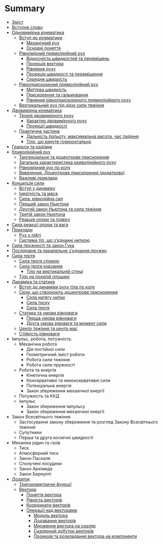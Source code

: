 # Summary

* [Зміст](README.md)
* [Вступне слово](book/vstupne_slovo.md)
* [Одновимірна кінематика](book/chapter_1/1vstup.md)
   * [Вступ до кінематики](book/chapter_1/1vstup.md)
       * [Механічний рух](book/chapter_1/2mehanichnii_ruh.md)
       * [Основні поняття](book/chapter_1/3osnovni_ponyattya.md)
   * [Рівномірний прямолінійний рух](book/chapter_1/4shlyah_ta_shv.md)
       * [Вiдноснiсть швидкостей та перемiщень](book/chapter_1/5vidnosnist.md)
       * [Проекцiя вектора](book/chapter_1/6proektsiya_vektora.md)
       * [Рiвняння руху](book/chapter_1/7rivnyannya_ruhu.md) 
       * [Проекцiя швидкостi та перемiщення](book/chapter_1/8proektsiya.md)
       * [Середня швидкiсть](book/chapter_1/9serednya_shvidkist.md)
   * [Рiвноприскорений прямолiнiйний рух](book/chapter_2/1rivnopriskorenii_ruh.md)
       * [Миттєва швидкiсть](book/chapter_2/2miteva_shvidkist.md)
       * [Прискорення та гальмування](book/chapter_2/3priskorennya.md)
       * [Рiвняння рiвноприскореного прямолiнiйного руху](book/chapter_2/4rivnyannya.md)
   * [Вертикальний рух пiд дiєю сили тяжiння](book/chapter_2/5vertikalnii.md)
* [Двовимірна кінематика](book/chapter_3/1teorya_dvovimrnogo_ruhu.md)
  * [Теорія двовимірного руху](book/chapter_3/1teorya_dvovimrnogo_ruhu.md)
    * [Характер двовимірного руху](book/chapter_3/2harakter_dvovimrnogo_ruhu.md)
    * [Проекції швидкості](book/chapter_3/3proekts_shvidkost.md)
  * [Практична частина](book/chapter_3/4praktichna_chastina.md)
    * [Дальність польоту, максимальна висота, час падіння](book/chapter_3/5dalnst_polotu,_maksimalna_visota,_chas_padnnya.md)
    * [Тіло, що кинуте горизонтально](book/chapter_3/6tilo,_scho_kinute_gorizontalno.md)
 * [Градуси та радіани](book/chapter_3/7gradusi_ta_radani.md)
 * [Криволінійний рух](book/chapter_3/8krivolninii_ruh.md)
   * [Тангенціальне та доцентрове прискорення](book/chapter_3/9tangentsalne_ta_dotsentrove_priskorennya.md)
   * [Загальна характеристика криволінійного руху](book/chapter_3/10zagalna_harakteristika_krivolninogo_ruhu.md)
   * [Рівномірний рух по колу](book/chapter_3/11rvnomrnii_ruh_po_kolu.md)
   * [Виведення. Доцентрове прискорення (додатково)](book/chapter_3/12vivedennya_dotsentrove_priskorennya_dodatkovo.md)
   * [Важливі приклади](book/chapter_3/13vazhliv_prikladi.md)
* [Концепція сили](book/chapter_4/1vstup_u_dinamku.md) 
  * [Вступ у динаміку](book/chapter_4/1vstup_u_dinamku.md)
  * [Інертність та маса](book/chapter_4/2nertnst_ta_masa.md)
  * [Сила: рівнодійна сил](book/chapter_4/3sila_rvnodina_sil.md)
  * [Перший закон Ньютона](book/chapter_4/4pershii_zakon_nyutona.md)
  * [Другий закон Ньютона та сила тяжіння](book/chapter_4/5drugii_zakon_nyutona_ta_sila_tyazhnnya.md)
  * [Третій закон Ньютона](book/chapter_4/6treti_zakon_nyutona.md)
  * [Реакція опори та підвісу](book/chapter_4/7reaktsiya_opori_ta_pidvisu.md)
 * [Сила реакції опори та вага](book/chapter_4/8sila_reakts_opori_ta_vaga.md)
 * [Приклади](book/chapter_4/9prikladi.md)
    * [Рух у ліфті](book/chapter_4/10ruh_u_lft.md)
    * [Система тіл, що з'єднанні ниткою](book/chapter_4/11sistema_tl,_scho_zdnann_nitkoyu.md)
 * [Сила пружності та закон Гука](book/chapter_4/12sila_pruzhnost_ta_zakon_guka.md)
  * [Послідовне та паралельне з'єднання пружин](book/chapter_4/13posldovne_ta_paralelne_zdnannya_pruzhin.md)
* [Сила тертя](book/chapter_5/silatertya.md)
    * [Сила тертя спокою](book/chapter_5/sila_tertya_spokoyu.md)
    * [Сила тертя ковзання](book/chapter_5/sila_tertya_kovzannya.md)
        * [Тiло на вертикальнiй стiнцi](book/chapter_5/tilo_na_vertikalnii_stintsi.md)
    * [Тiло на похилiй площинi](book/chapter_5/tilo_na_pohilii_ploschini.md)
* [Динамiка та статика](book/chapter_6/vstup_do_dinamiki_ruhu_tila_po_kolu.md)
    * [Вступ до динамiки руху тiла по колу](book/chapter_6/vstup_do_dinamiki_ruhu_tila_po_kolu.md)
    * [Сили, що створюють доцентрове прискорення](book/chapter_6/sili,_scho_stvoryuyut_dotsentrove_priskorennya.md)
        * [Сила натягу нитки](book/chapter_6/sila_natyagu_nitki.md)
        * [Сила тиску](book/chapter_6/sila_tisku.md)
        * [Сила тертя](book/chapter_6/sila_tertya.md)
    * [Статика та умови рiвноваги](book/chapter_6/statika_ta_umovi_rivnovagi.md)
        * [Перша умова рiвноваги](book/chapter_6/persha_umova_rivnovagi.md)
        * [Друга умова рiвоваги та момент сили](book/chapter_6/druga_umova_rivovagi_ta_moment_sili.md)
    * [Центр тяжiння та центр мас](book/chapter_6/tsentr_tyazhinnya_ta_tsentr_mas.md)
    * [Стiйкiсть рiвноваги](book/chapter_6/stiikist_rivnovagi.md)
* Iмпульс, робота, потужнiсть
    * Механiчна робота
        * Дiя постiйної сили
        * Геометричний змiст роботи
        * Робота сили тяжiння
        * Робота сили пружностi
    * Робота та енергiя
        * Кiнетична енергiя
        * Консервативнi та неконсервативнi сили
        * Потенцiальна енергiя
        * Закон збереження механiчної енергiї
    * Потужнiсть та ККД
    * Iмпульс
         * Закон збереження iмпульсу
         * Закон збереження механiчної енергiї
* Закон Всесвітнього тяжіння
    * Застосування закону збереження та розгляд Закону Всесвiтнього тяжiння
    * Супутники
    * Перша та друга космiчнi швидкостi
* Механіка рідин та газів
    * Тиск
    * Атмосферний тиск
    * Закон Паскаля
    * Сполученi посудини
    * Закон Архiмеда
    * Закон Бернуллi
* [Додаток](book/Add/trigonometry/trigonometry.md)
    * [Тригонометричні функції](book/Add/trigonometry/trigonometry.md)
    * [Вектори](book/Add/vector/vector1.md)
        * [Поняття вектора](book/Add/vector/vector1.md)
        * [Рівність векторів](book/Add/vector/vector2.md)
        * [Координати векторів](book/Add/vector/vector3.md)
        * [Операції над векторами](book/Add/vector/vector4.md)
            * [Модуль вектора](book/Add/vector/vector4.md)
            * [Додавання векторів](book/Add/vector/vector4.md)
            * [Множення вектора на скаляр](book/Add/vector/vector4.md)
            * [Скалярний добуток векторів](book/Add/vector/vector4.md)
            * [Проекція та розкладання вектора на компоненти](book/Add/vector/vector4.md)
